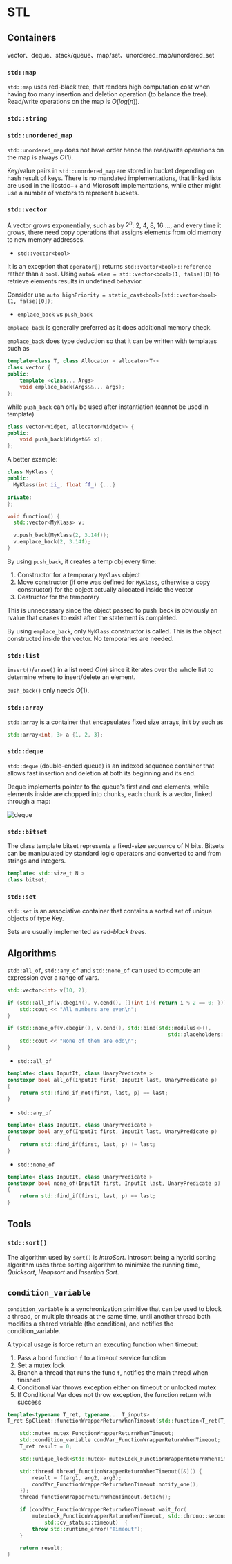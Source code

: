 # STL 

## Containers

vector、deque、stack/queue、map/set、unordered_map/unordered_set

### `std::map`

`std::map` uses red-black tree, that renders high computation cost when having too many insertion and deletion operation (to balance the tree). Read/write operations on the map is $O\big(log(n)\big)$.

### `std::string`



### `std::unordered_map`

`std::unordered_map` does not have order hence the read/write operations on the map is always $O(1)$.

Key/value pairs in `std::unordered_map` are stored in bucket depending on hash result of keys. There is no mandated implementations, that linked lists are used in the libstdc++ and Microsoft implementations, while other might use a number of vectors to represent buckets.

### `std::vector`

A vector grows exponentially, such as by $2^n$: $2$, $4$, $8$, $16$ ..., and every time it grows, there need copy operations that assigns elements from old memory to new memory addresses.

* `std::vector<bool>` 

It is an exception that `operator[]` returns `std::vector<bool>::reference` rather than a `bool`. Using `auto& elem = std::vector<bool>(1, false)[0]` to retrieve elements results in undefined behavior.

Consider use `auto highPriority = static_cast<bool>(std::vector<bool>(1, false)[0]);`

* `emplace_back` vs `push_back`

`emplace_back` is generally preferred as it does additional memory check.

`emplace_back` does type deduction so that it can be written with templates such as
```cpp
template<class T, class Allocator = allocator<T>>
class vector {
public:
    template <class... Args>
    void emplace_back(Args&&... args);
};
```
while `push_back` can only be used after instantiation (cannot be used in template)
```cpp
class vector<Widget, allocator<Widget>> {
public:
    void push_back(Widget&& x);
};
```

A better example:
```cpp
class MyKlass {
public:
  MyKlass(int ii_, float ff_) {...}

private:
};

void function() {
  std::vector<MyKlass> v;

  v.push_back(MyKlass(2, 3.14f));
  v.emplace_back(2, 3.14f);
}
```

By using `push_back`, it creates a temp obj every time:
1. Constructor for a temporary `MyKlass` object
2. Move constructor (if one was defined for `MyKlass`, otherwise a copy constructor) for the object actually allocated inside the vector
3. Destructor for the temporary

This is unnecessary since the object passed to push_back is obviously an rvalue that ceases to exist after the statement is completed.

By using `emplace_back`, only `MyKlass` constructor is called. This is the object constructed inside the vector. No temporaries are needed.

### `std::list`

`insert()`/`erase()` in a list need $O(n)$ since it iterates over the whole list to determine where to insert/delete an element.

`push_back()` only needs $O(1)$.

### `std::array`

`std::array` is a container that encapsulates fixed size arrays, init by such as 
```cpp
std::array<int, 3> a {1, 2, 3};
```

### `std::deque`

`std::deque` (double-ended queue) is an indexed sequence container that allows fast insertion and deletion at both its beginning and its end.

Deque implements pointer to the queue's first and end elements, while elements inside are chopped into chunks, each chunk is a vector, linked through a map:

![deque](imgs/deque.png "deque")

### `std::bitset`

The class template bitset represents a fixed-size sequence of N bits. Bitsets can be manipulated by standard logic operators and converted to and from strings and integers.

```cpp
template< std::size_t N >
class bitset;
```

### `std::set`

`std::set` is an associative container that contains a sorted set of unique objects of type Key. 

Sets are usually implemented as *red-black tree*s.

## Algorithms

`std::all_of`, `std::any_of` and `std::none_of` can used to compute an expression over a range of vars. 
```cpp
std::vector<int> v(10, 2);

if (std::all_of(v.cbegin(), v.cend(), [](int i){ return i % 2 == 0; })) {
    std::cout << "All numbers are even\n";
}

if (std::none_of(v.cbegin(), v.cend(), std::bind(std::modulus<>(), 
                                                    std::placeholders::_1, 2))) {
    std::cout << "None of them are odd\n";
}
```

* `std::all_of`
```cpp
template< class InputIt, class UnaryPredicate >
constexpr bool all_of(InputIt first, InputIt last, UnaryPredicate p)
{
    return std::find_if_not(first, last, p) == last;
}
```

* `std::any_of`
```cpp
template< class InputIt, class UnaryPredicate >
constexpr bool any_of(InputIt first, InputIt last, UnaryPredicate p)
{
    return std::find_if(first, last, p) != last;
}
```

* `std::none_of`
```cpp
template< class InputIt, class UnaryPredicate >
constexpr bool none_of(InputIt first, InputIt last, UnaryPredicate p)
{
    return std::find_if(first, last, p) == last;
}
```

## Tools

### `std::sort()`

The algorithm used by `sort()` is *IntroSort*. Introsort being a hybrid sorting algorithm uses three sorting algorithm to minimize the running time, *Quicksort*, *Heapsort* and *Insertion Sort*. 

## `condition_variable`

`condition_variable` is a synchronization primitive that can be used to block a thread, or multiple threads at the same time, until another thread both modifies a shared variable (the condition), and notifies the condition_variable. 

A typical usage is force return an executing function when timeout:
1. Pass a bond function `f` to a timeout service function
2. Set a mutex lock
3. Branch a thread that runs the func `f`, notifies the main thread when finished
4. Conditional Var throws exception either on timeout or unlocked mutex
5. If Conditional Var does not throw exception, the function return with success
```cpp
template<typename T_ret, typename... T_inputs>
T_ret SpClient::functionWrapperReturnWhenTimeout(std::function<T_ret(T_inputs ...)>& f, T_inputs inputs...) {

    std::mutex mutex_FunctionWrapperReturnWhenTimeout;
    std::condition_variable condVar_FunctionWrapperReturnWhenTimeout;
    T_ret result = 0;

    std::unique_lock<std::mutex> mutexLock_FunctionWrapperReturnWhenTimeout(mutex_FunctionWrapperReturnWhenTimeout);

    std::thread thread_functionWrapperReturnWhenTimeout([&]() {
        result = f(arg1, arg2, arg3);
        condVar_FunctionWrapperReturnWhenTimeout.notify_one();
    });
    thread_functionWrapperReturnWhenTimeout.detach();

    if (condVar_FunctionWrapperReturnWhenTimeout.wait_for(
        mutexLock_FunctionWrapperReturnWhenTimeout, std::chrono::seconds(20)) == 
            std::cv_status::timeout)  {
        throw std::runtime_error("Timeout");
    }

    return result; 
}
```